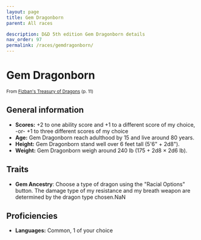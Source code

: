 ```yaml
---
layout: page
title: Gem Dragonborn
parent: All races

description: D&D 5th edition Gem Dragonborn details
nav_order: 97
permalink: /races/gemdragonborn/
---
```


# Gem Dragonborn

<small>From <a target="_blank" href="https://dnd.wizards.com/products/treasury-dragons">Fizban's Treasury of Dragons</a> (p. 11)</small>


## General information

- **Scores:** +2 to one ability score and +1 to a different score of my choice, -or- +1 to three different scores of my choice
- **Age:** Gem Dragonborn reach adulthood by 15 and live around 80 years.
- **Height:** Gem Dragonborn stand well over 6 feet tall (5'6" + 2d8").
- **Weight:** Gem Dragonborn weigh around 240 lb (175 + 2d8 × 2d6 lb).

## Traits

- **Gem Ancestry**: Choose a type of dragon using the "Racial Options" button. The damage type of my resistance and my breath weapon are determined by the dragon type chosen.NaN

## Proficiencies

- **Languages:** Common, 1 of your choice